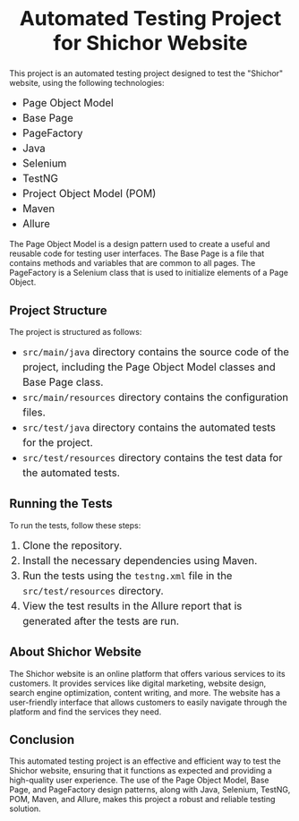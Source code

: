 <html>
<head>
	<title>Automated Testing Project for Shichor Website</title>
	<style>
		h1 {
			font-size: 36px;
			font-weight: bold;
			text-align: center;
			margin-top: 50px;
		}
css
Copy code
	p {
		font-size: 18px;
		line-height: 1.5;
		margin-bottom: 20px;
	}

	ul {
		list-style: disc;
		margin-left: 30px;
		margin-bottom: 20px;
	}

	li {
		font-size: 18px;
		line-height: 1.5;
	}
</style>
</head>
<body>
	<h1>Automated Testing Project for Shichor Website</h1>
	<p>This project is an automated testing project designed to test the "Shichor" website, using the following technologies:</p>
	<ul>
		<li>Page Object Model</li>
		<li>Base Page</li>
		<li>PageFactory</li>
		<li>Java</li>
		<li>Selenium</li>
		<li>TestNG</li>
		<li>Project Object Model (POM)</li>
		<li>Maven</li>
		<li>Allure</li>
	</ul>
	<p>The Page Object Model is a design pattern used to create a useful and reusable code for testing user interfaces. The Base Page is a file that contains methods and variables that are common to all pages. The PageFactory is a Selenium class that is used to initialize elements of a Page Object.</p>
	<h2>Project Structure</h2>
	<p>The project is structured as follows:</p>
	<ul>
		<li><code>src/main/java</code> directory contains the source code of the project, including the Page Object Model classes and Base Page class.</li>
		<li><code>src/main/resources</code> directory contains the configuration files.</li>
		<li><code>src/test/java</code> directory contains the automated tests for the project.</li>
		<li><code>src/test/resources</code> directory contains the test data for the automated tests.</li>
	</ul>
	<h2>Running the Tests</h2>
	<p>To run the tests, follow these steps:</p>
	<ol>
		<li>Clone the repository.</li>
		<li>Install the necessary dependencies using Maven.</li>
		<li>Run the tests using the <code>testng.xml</code> file in the <code>src/test/resources</code> directory.</li>
		<li>View the test results in the Allure report that is generated after the tests are run.</li>
	</ol>
	<h2>About Shichor Website</h2>
	<p>The Shichor website is an online platform that offers various services to its customers. It provides services like digital marketing, website design, search engine optimization, content writing, and more. The website has a user-friendly interface that allows customers to easily navigate through the platform and find the services they need.</p>
	<h2>Conclusion</h2>
	<p>This automated testing project is an effective and efficient way to test the Shichor website, ensuring that it functions as expected and providing a high-quality user experience. The use of the Page Object Model, Base Page, and PageFactory design patterns, along with Java, Selenium, TestNG, POM, Maven, and Allure, makes this project a robust and reliable testing solution.</p>
</body>
</html>